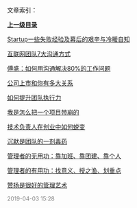 文章索引：


**[上一级目录](/)**

[Startup一些失败经验及幕后的艰辛与冷暖自知](/团队/Startup一些失败经验及幕后的艰辛与冷暖自知.md)

[互联网团队7大沟通方式](/团队/互联网团队7大沟通方式.md)

[傅盛：如何用沟通解决80%的工作问题](/团队/傅盛：如何用沟通解决80%的工作问题.md)

[公司上市和你有多大关系](/团队/公司上市和你有多大关系.md)

[如何提升团队执行力](/团队/如何提升团队执行力.md)

[我是怎么把一个项目带崩的](/团队/我是怎么把一个项目带崩的.md)

[技术负责人在创业中如何蜕变](/团队/技术负责人在创业中如何蜕变.md)

[沉默是团队的一剂毒药](/团队/沉默是团队的一剂毒药.md)

[管理者的无用功：靠加班、靠团建、靠个人](/团队/管理者的无用功：靠加班、靠团建、靠个人.md)

[管理者的有用功：找意义、授之渔、划重点](/团队/管理者的有用功：找意义、授之渔、划重点.md)

[赞扬是很好的管理艺术](/团队/赞扬是很好的管理艺术.md)


<font size=2 color='grey'> 2019-04-03 15:28 </font>